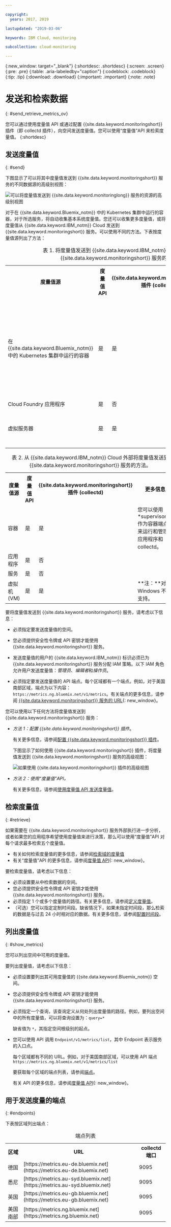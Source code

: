 ```yaml
---

copyright:
  years: 2017, 2019

lastupdated: "2019-03-06"

keywords: IBM Cloud, monitoring

subcollection: cloud-monitoring

---
```


{:new_window: target="_blank"}
{:shortdesc: .shortdesc}
{:screen: .screen}
{:pre: .pre}
{:table: .aria-labeledby="caption"}
{:codeblock: .codeblock}
{:tip: .tip}
{:download: .download}
{:important: .important}
{:note: .note}


# 发送和检索数据
{: #send_retrieve_metrics_ov}

您可以通过使用度量值 API 或通过配置 {{site.data.keyword.monitoringshort}} 插件（即 collectd 插件），向空间发送度量值。您可以使用“度量值”API 来检索度量值。
{:shortdesc}


		
## 发送度量值
{: #send}

下图显示了可以将其中度量值发送到 {{site.data.keyword.monitoringshort}} 服务的不同数据源的高级别视图：

![可以将度量值发送到 {{site.data.keyword.monitoringlong}} 服务的资源的高级别视图](images/monitoring_ov_f1.gif)

对于在 {{site.data.keyword.Bluemix_notm}} 中的 Kubernetes 集群中运行的容器，对于所选服务，将自动收集基本系统度量值。您还可以收集更多度量值，或将度量值从 {{site.data.keyword.IBM_notm}} Cloud 发送到 {{site.data.keyword.monitoringshort}} 服务。可以使用不同的方法。下表按度量值源列出了方法：

<table>
  <caption>表 1. 将度量值发送到 {{site.data.keyword.IBM_notm}} Cloud 资源的 {{site.data.keyword.monitoringshort}} 服务的方法。</caption>
  <tr>
    <th>度量值源</th>
	<th>度量值 API</th>
    <th>{{site.data.keyword.monitoringshort}} 插件 (collectd)</th>	
	<th>更多信息</th>
  </tr>
  <tr>
    <td>在 {{site.data.keyword.Bluemix_notm}} 中的 Kubernetes 集群中运行的容器</td>
	<td>是</td>
	<td>是</td>
	<td>自动收集基本系统度量值。您可以显式方式安装 collectd，并发送缺省情况下未提供的高级或定制度量值。</td>
  </tr>
  <tr>
    <td>Cloud Foundry 应用程序</td>
	<td>是</td>
	<td>否</td>
	<td></td>
  </tr>
  <tr>
    <td>虚拟服务器</td>
	<td>是</td>
	<td>是</td>
	<td>**注：**对于 Windows 不受支持。</td>
  </tr>
</table>

<table>
  <caption>表 2. 从 {{site.data.keyword.IBM_notm}} Cloud 外部将度量值发送到 {{site.data.keyword.monitoringshort}} 服务的方法。</caption>
  <tr>
    <th>度量值源</th>
	<th>度量值 API</th>
    <th>{{site.data.keyword.monitoringshort}} 插件 (collectd)</th>	
	<th>更多信息</th>
  </tr>
  <tr>
    <td>容器</td>
	<td>是</td>
	<td>是</td>
	<td>您可以使用 *supervisord* 作为容器端点来运行和管理应用程序和 collectd。</td>
  </tr>
  <tr>
    <td>应用程序</td>
	<td>是</td>
	<td>否</td>
	<td></td>
  </tr>
  <tr>
    <td>服务</td>
	<td>是</td>
	<td>否</td>
	<td></td>
  </tr>
  <tr>
    <td>虚拟机 (VM)</td>
	<td>是</td>
	<td>是</td>
	<td>**注：**对于 Windows 不受支持。</td>
  </tr>
</table>


要将度量值发送到 {{site.data.keyword.monitoringshort}} 服务，请考虑以下信息： 

* 必须指定要发送度量值的空间。

* 您必须提供安全性令牌或 API 密钥才能使用 {{site.data.keyword.monitoringshort}} 服务。 

* 发送度量值的用户的 {{site.data.keyword.IBM_notm}} 标识必须已为 {{site.data.keyword.monitoringshort}} 服务分配 IAM 策略。以下 IAM 角色允许用户发送度量值：*管理员*、*编辑者*和*操作员*。



* 必须指定要发送度量值的 API 端点。每个区域都有一个端点。例如，对于美国南部区域，端点为以下内容：`https://metrics.ng.bluemix.net/v1/metrics`。有关端点的更多信息，请参阅 [{{site.data.keyword.monitoringshort}} 服务的 URL](/docs/services/cloud-monitoring?topic=cloud-monitoring-monitoring_ov#region){: new_window}。


您可以使用以下任何方法将度量值发送到 {{site.data.keyword.monitoringshort}} 服务：

* *方法 1：配置 {{site.data.keyword.monitoringshort}} 插件*。

    有关更多信息，请参阅[配置 {{site.data.keyword.monitoringshort}} 插件](/docs/services/cloud-monitoring/send-metrics?topic=cloud-monitoring-conf_monitoring_plugin#conf_monitoring_plugin)。

    下图显示了如何使用 {{site.data.keyword.monitoringshort}} 插件，将度量值发送到 {{site.data.keyword.monitoringshort}} 服务的高级视图：

    ![如果使用 {{site.data.keyword.monitoringshort}} 插件的高级视图](images/monitoring_plugin_ov.png "如何使用 {{site.data.keyword.monitoringshort}} 插件的高级视图")

* *方法 2：使用“度量值”API。*

    有关更多信息，请参阅[使用度量值 API 发送度量值](/docs/services/cloud-monitoring/send-metrics?topic=cloud-monitoring-send_data_api#send_data_api)。


## 检索度量值
{: #retrieve}

如果需要在 {{site.data.keyword.monitoringshort}} 服务外部执行进一步分析，或者如果您的应用程序希望使用度量值来进行决策，那么可以使用“度量值”API 对每个请求最多检索五个度量值。 

* 有关如何检索度量值的更多信息，请参阅[检索域的度量值](/docs/services/cloud-monitoring/retrieve-metrics?topic=cloud-monitoring-retrieve_data_api#retrieve_data_api)
* 有关“度量值”API 的更多信息，请参阅[度量值 API](https://console.bluemix.net/apidocs/927-ibm-cloud-monitoring-rest-api?&language=node#introduction){: new_window}。

要检索度量值，请考虑以下信息： 

* 必须设置要从中检索数据的空间。 
* 您必须提供安全性令牌或 API 密钥才能使用 {{site.data.keyword.monitoringshort}} 服务。 
* 必须指定 1 个或多个度量值的路径。有关更多信息，请参阅[定义度量值](/docs/services/cloud-monitoring/retrieve-metrics?topic=cloud-monitoring-retrieve_data_api#metrics)。
* （可选）您可以指定定制时间段。缺省情况下，如果未指定时间段，那么检索的数据是与过去 24 小时相对应的数据。有关更多信息，请参阅[配置时间段](/docs/services/cloud-monitoring/retrieve-metrics?topic=cloud-monitoring-retrieve_data_api#time)。


## 列出度量值
{: #show_metrics}


您可以列出空间中可用的度量值。

要列出度量值，请考虑以下信息： 

* 必须设置要列出其可用度量值的 {{site.data.keyword.Bluemix_notm}} 空间。

* 您必须提供安全性令牌或 API 密钥才能使用 {{site.data.keyword.monitoringshort}} 服务。 

* 必须指定一个查询，该查询定义从何处列出度量值的路径。例如，要列出空间中的所有度量值，可以将查询设置为：`query=*` 

    缺省值为 `*`，其指定空间根级别的起点。
	
* 您可以使用 API 调用 `Endpoint/v1/metrics/list`，其中 Endpoint 表示服务的入口点。 

    每个区域都有不同的 URL。例如，对于美国南部区域，可以使用 API 端点 `https://metrics.ng.bluemix.net/v1/metrics/list` 

    要获取每个区域的端点列表，请参阅[端点](/docs/services/cloud-monitoring?topic=cloud-monitoring-send_retrieve_metrics_ov#endpoints)。

    有关 API 的更多信息，请参阅[度量值 API](https://console.bluemix.net/apidocs/927-ibm-cloud-monitoring-rest-api?&language=node#introduction){: new_window}。



## 用于发送度量的端点
{: #endpoints}

 下表按区域列出端点：
	
<table>
    <caption>端点列表</caption>
	<tr>
	  <th>区域</th>
	  <th>URL</th>
	  <th>collectd 端口</th>
	</tr>
	<tr>
	  <td>德国</td>
	  <td>[https://metrics.eu-de.bluemix.net](https://metrics.eu-de.bluemix.net)</td>
	  <td>9095</td>
	</tr>
	<tr>
	  <td>悉尼</td>
	  <td>[https://metrics.au-syd.bluemix.net](https://metrics.au-syd.bluemix.net)</td>
	  <td>9095</td>
	</tr>
	<tr>
	  <td>英国</td>
	  <td>[https://metrics.eu-gb.bluemix.net](https://metrics.eu-gb.bluemix.net)</td>
	  <td>9095</td>
	</tr>
	<tr>
	  <td>美国南部</td>
	  <td>[https://metrics.ng.bluemix.net](https://metrics.ng.bluemix.net)</td>
	  <td>9095</td>
	</tr>
</table>






 
